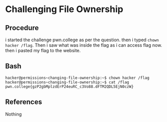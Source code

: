 # Challenging File Ownership

## Procedure
i started the challenge pwn.college
as per the question.
then i typed `chown hacker /flag`.
Then i saw what was inside the flag as i can access flag now.
then i pasted my flag to the website.

## Bash
`hacker@permissions~changing-file-ownership:~$ chown hacker /flag
hacker@permissions~changing-file-ownership:~$ cat /flag
pwn.college{gzP2gbMplzdErP24euRC_c3Vo88.dFTM2QDL5EjN0czW}`

## References
Nothing

